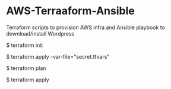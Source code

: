 # AWS-Terraaform-Ansible
Terraform scripts to provision AWS infra and Ansible playbook to download/install Wordpress

$ terraform init 

$ terraform apply -var-file="secret.tfvars" 

$ terraform plan

$ terraform apply
